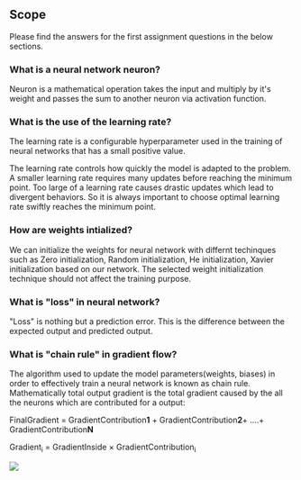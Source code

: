 ## Scope

Please find the answers for the first assignment questions in the below sections.

### What is a neural network neuron?
  Neuron is a mathematical operation takes the input and multiply by it's weight and passes the sum to another neuron via activation function.

### What is the use of the learning rate?
The learning rate is a configurable hyperparameter used in the training of neural networks that has a small positive value.

The learning rate controls how quickly the model is adapted to the problem. A smaller learning rate requires many updates before reaching the minimum point. Too large of a learning rate causes drastic updates which lead to divergent behaviors. So it is always important to choose optimal learning rate swiftly reaches the minimum point.

### How are weights intialized?
We can initialize the weights for neural network with differnt techinques such as Zero initialization, Random initialization, He initialization, Xavier initialization based on our network. The selected weight initialization technique should not affect the training purpose.

### What is "loss" in neural network?
  "Loss" is nothing but a prediction error. This is the difference between the expected output and predicted output.

### What is "chain rule" in gradient flow?
  The algorithm used to update the model parameters(weights, biases) in order to effectively train a neural network is known as chain rule.  
  Mathematically total output gradient is the total gradient caused by the all the neurons which are contributed for a output:  
    
  FinalGradient = GradientContribution**1** + GradientContribution**2**+ ....+ GradientContribution**N**
   
  Gradient<sub>i</sub> = GradientInside × GradientContribution<sub>i</sub> <!--∂Output∂wi=∂Contribution1∂wi×∂Output∂Contribution1 -->  
   
  <img align="center" src="https://render.githubusercontent.com/render/math?math=\frac{\partial _{Output}}{\partial _{w^i}} = \frac{\partial _{Contribution^i}}{\partial _{w^i}}    \times \frac{\partial _{Output}}{\partial _{Contribution^i}} ">
   
